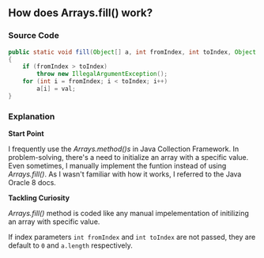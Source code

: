 ## How does Arrays.fill() work?

### Source Code
```java
public static void fill(Object[] a, int fromIndex, int toIndex, Object val)
{
	if (fromIndex > toIndex)
		throw new IllegalArgumentException();
	for (int i = fromIndex; i < toIndex; i++)
		a[i] = val;
}
```

### Explanation

**Start Point**

I frequently use the _Arrays.method()s_ in Java Collection Framework. In problem-solving, there's a need to initialize an array with a specific value. Even sometimes, I manually implement the funtion instead of using _Arrays.fill()_. As I wasn't familiar with how it works, I referred to the Java Oracle 8 docs.

**Tackling Curiosity**

_Arrays.fill()_ method is coded like any manual impelementation of initilizing an array with specific value.

If index parameters `int fromIndex` and `int toIndex` are not passed, they are default to `0` and `a.length` respectively.
